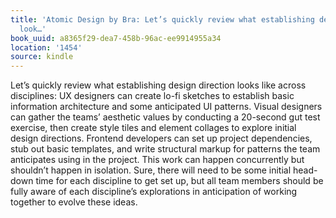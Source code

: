 ```yaml
---
title: 'Atomic Design by Bra: Let’s quickly review what establishing design direction
  look…'
book_uuid: a8365f29-dea7-458b-96ac-ee9914955a34
location: '1454'
source: kindle
---
```


Let’s quickly review what establishing design direction looks like across disciplines: UX designers can create lo-fi sketches to establish basic information architecture and some anticipated UI patterns. Visual designers can gather the teams’ aesthetic values by conducting a 20-second gut test exercise, then create style tiles and element collages to explore initial design directions. Frontend developers can set up project dependencies, stub out basic templates, and write structural markup for patterns the team anticipates using in the project. This work can happen concurrently but shouldn’t happen in isolation. Sure, there will need to be some initial head-down time for each discipline to get set up, but all team members should be fully aware of each discipline’s explorations in anticipation of working together to evolve these ideas.